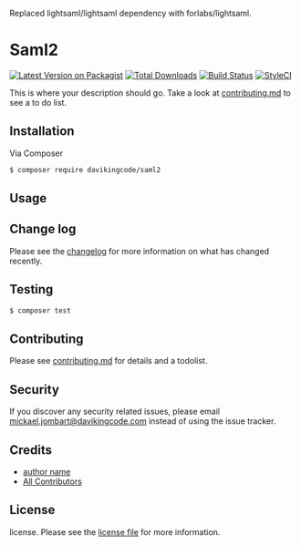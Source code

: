 Replaced lightsaml/lightsaml dependency with forlabs/lightsaml.


# Saml2

[![Latest Version on Packagist][ico-version]][link-packagist]
[![Total Downloads][ico-downloads]][link-downloads]
[![Build Status][ico-travis]][link-travis]
[![StyleCI][ico-styleci]][link-styleci]

This is where your description should go. Take a look at [contributing.md](contributing.md) to see a to do list.

## Installation

Via Composer

``` bash
$ composer require davikingcode/saml2
```

## Usage

## Change log

Please see the [changelog](changelog.md) for more information on what has changed recently.

## Testing

``` bash
$ composer test
```

## Contributing

Please see [contributing.md](contributing.md) for details and a todolist.

## Security

If you discover any security related issues, please email mickael.jombart@davikingcode.com instead of using the issue tracker.

## Credits

- [author name][link-author]
- [All Contributors][link-contributors]

## License

license. Please see the [license file](license.md) for more information.

[ico-version]: https://img.shields.io/packagist/v/davikingcode/saml2.svg?style=flat-square
[ico-downloads]: https://img.shields.io/packagist/dt/davikingcode/saml2.svg?style=flat-square
[ico-travis]: https://img.shields.io/travis/davikingcode/saml2/master.svg?style=flat-square
[ico-styleci]: https://styleci.io/repos/12345678/shield

[link-packagist]: https://packagist.org/packages/davikingcode/saml2
[link-downloads]: https://packagist.org/packages/davikingcode/saml2
[link-travis]: https://travis-ci.org/davikingcode/saml2
[link-styleci]: https://styleci.io/repos/12345678
[link-author]: https://github.com/davikingcode
[link-contributors]: ../../contributors
